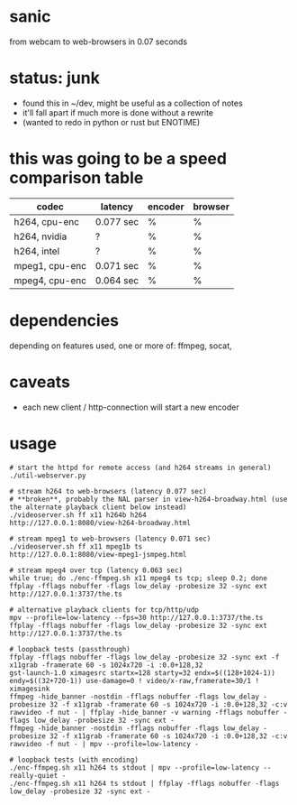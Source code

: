 # sanic
from webcam to web-browsers in 0.07 seconds

# status: junk
* found this in ~/dev, might be useful as a collection of notes
* it'll fall apart if much more is done without a rewrite
* (wanted to redo in python or rust but ENOTIME)

# this was going to be a speed comparison table
| codec | latency | encoder | browser
| -- | -- | -- | --
| h264, cpu-enc  | 0.077 sec | % | %
| h264, nvidia   | ?         | % | %
| h264, intel    | ?         | % | %
| mpeg1, cpu-enc | 0.071 sec | % | %
| mpeg4, cpu-enc | 0.064 sec | % | %

# dependencies
depending on features used, one or more of: ffmpeg, socat, 

# caveats
* each new client / http-connection will start a new encoder

# usage
```
# start the httpd for remote access (and h264 streams in general)
./util-webserver.py

# stream h264 to web-browsers (latency 0.077 sec)
# **broken**, probably the NAL parser in view-h264-broadway.html (use the alternate playback client below instead)
./videoserver.sh ff x11 h264b h264
http://127.0.0.1:8080/view-h264-broadway.html

# stream mpeg1 to web-browsers (latency 0.071 sec)
./videoserver.sh ff x11 mpeg1b ts
http://127.0.0.1:8080/view-mpeg1-jsmpeg.html

# stream mpeg4 over tcp (latency 0.063 sec)
while true; do ./enc-ffmpeg.sh x11 mpeg4 ts tcp; sleep 0.2; done
ffplay -fflags nobuffer -flags low_delay -probesize 32 -sync ext http://127.0.0.1:3737/the.ts

# alternative playback clients for tcp/http/udp
mpv --profile=low-latency --fps=30 http://127.0.0.1:3737/the.ts
ffplay -fflags nobuffer -flags low_delay -probesize 32 -sync ext http://127.0.0.1:3737/the.ts

# loopback tests (passthrough)
ffplay -fflags nobuffer -flags low_delay -probesize 32 -sync ext -f x11grab -framerate 60 -s 1024x720 -i :0.0+128,32
gst-launch-1.0 ximagesrc startx=128 starty=32 endx=$((128+1024-1)) endy=$((32+720-1)) use-damage=0 ! video/x-raw,framerate=30/1 ! ximagesink
ffmpeg -hide_banner -nostdin -fflags nobuffer -flags low_delay -probesize 32 -f x11grab -framerate 60 -s 1024x720 -i :0.0+128,32 -c:v rawvideo -f nut - | ffplay -hide_banner -v warning -fflags nobuffer -flags low_delay -probesize 32 -sync ext -
ffmpeg -hide_banner -nostdin -fflags nobuffer -flags low_delay -probesize 32 -f x11grab -framerate 60 -s 1024x720 -i :0.0+128,32 -c:v rawvideo -f nut - | mpv --profile=low-latency -

# loopback tests (with encoding)
./enc-ffmpeg.sh x11 h264 ts stdout | mpv --profile=low-latency --really-quiet -
./enc-ffmpeg.sh x11 h264 ts stdout | ffplay -fflags nobuffer -flags low_delay -probesize 32 -sync ext -
```
